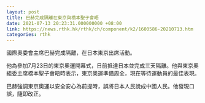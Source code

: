 ```yaml
---
layout: post
title: 巴赫完成隔離在東京與橋本聖子會晤
date: 2021-07-13 20:23:31.000000000 +08:00
link: https://news.rthk.hk/rthk/ch/component/k2/1600586-20210713.htm
categories: rthk
---
```


國際奧委會主席巴赫完成隔離，在日本東京出席活動。

他為參加7月23日的東京奧運開幕式，日前抵達日本並完成三天隔離。他與東京奧組委主席橋本聖子會晤時表示，東京奧運準備周全，現在等待運動員的最佳表現。

巴赫強調東京奧運以安全安心為前提時，誤將日本人民說成中國人民。他發現口誤，隨即改正。
